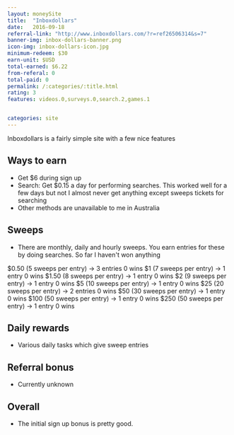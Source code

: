 ```yaml
---
layout: moneySite
title:  "Inboxdollars"
date:   2016-09-18
referral-link: "http://www.inboxdollars.com/?r=ref26506314&s=7"
banner-img: inbox-dollars-banner.png
icon-img: inbox-dollars-icon.jpg
minimum-redeem: $30
earn-unit: $USD
total-earned: $6.22
from-referal: 0
total-paid: 0
permalink: /:categories/:title.html
rating: 3
features: videos.0,surveys.0,search.2,games.1


categories: site
---
```


Inboxdollars is a fairly simple site with a few nice features


Ways to earn
---

* Get $6 during sign up
* Search: Get $0.15 a day for performing searches. This worked well for a few days but not I almost never get anything except sweeps tickets for searching
* Other methods are unavailable to me in Australia


Sweeps
----

* There are monthly, daily and hourly sweeps. You earn entries for these by doing searches. So far I haven't won anything

$0.50 (5 sweeps per entry) -> 3 entries 0 wins
$1 (7 sweeps per entry) -> 1 entry 0 wins 
$1.50 (8 sweeps per entry) -> 1 entry 0 wins
$2 (9 sweeps per entry) -> 1 entry 0 wins
$5 (10 sweeps per entry) -> 1 entry 0 wins
$25 (20 sweeps per entry) -> 2 entries 0 wins
$50 (30 sweeps per entry) -> 1 entry 0 wins
$100 (50 sweeps per entry) -> 1 entry 0 wins
$250 (50 sweeps per entry) -> 1 entry 0 wins



Daily rewards
----

* Various daily tasks which give sweep entries

Referral bonus
--------

* Currently unknown 


Overall
-------

* The initial sign up bonus is pretty good.




